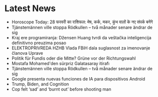 # Latest News
-  Horoscope Today: 28 फरवरी का राशिफल: मेष, कर्क, मकर, कुंभ वालों के नए संपर्क बनेंगे
-  Tjänstemännen ville stoppa Rödkullen – två månader senare ändrar de sig
-  Kraj ere programiranja: Džensen Huang tvrdi da veštačka inteligencija definitivno preuzima posao
-  ELEKTROPRIVREDA HZHB Vlada FBiH dala suglasnost za imenovanje članova Uprave
-  Politik für Fundis oder die Mitte? Grüne vor der Richtungswahl
-  Mostafa Mohamed'den sürpriz Galatasaray itirafı
-  Tjänstemännen ville stoppa Rödkullen – två månader senare ändrar de sig
-  Google presenta nuevas funciones de IA para dispositivos Android
-  Trump, Biden, and Cognition
-  Cop felt ‘sad’ and ‘burnt out’ before shooting man
